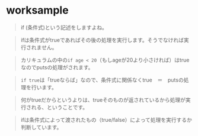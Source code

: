 # worksample
>if (条件式)という記述をしますよね。

>ifは条件式がtrueであればその後の処理を実行します。そうでなければ実行されません。

>カリキュラムの中の```if age < 20```（もしageが20より小さければ）はtrueなのでputsの処理がされます。

>```if true```は「trueならば」なので、条件式に関係なくtrue　＝　putsの処理を行います。

>何がtrueだからというよりは、trueそのものが返されているから処理が実行される、ということです。


>ifは条件式によって渡されたもの（true/false）によって処理を実行するか判断しています。
